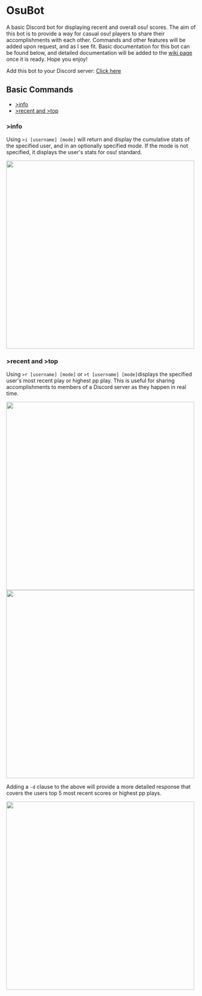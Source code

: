 # OsuBot
A basic Discord bot for displaying recent and overall osu! scores. The aim of this bot is to provide a way for casual osu! players to share their accomplishments with each other. Commands and other features will be added upon request, and as I see fit. Basic documentation for this bot can be found below, and detailed documentation will be added to the [wiki page](https://github.com/azn-abel/OsuBot/wiki) once it is ready. Hope you enjoy!

Add this bot to your Discord server: [Click here](https://discord.com/api/oauth2/authorize?client_id=843169608852570184&permissions=534723816512&scope=bot)

## Basic Commands
- [>info](#info)
- [>recent and >top](#recent-and-top)

### >info
Using ```>i [username] [mode]``` will return and display the cumulative stats of the specified user, and in an optionally specified mode. If the mode is not specified, it displays the user's stats for osu! standard.

<img src="https://user-images.githubusercontent.com/66392457/232990934-01296bfa-2b1e-4a90-90b4-2e999ca941e9.png" width=500 />

### >recent and >top
Using ```>r [username] [mode]``` or ```>t [username] [mode]```displays the specified user's most recent play or highest pp play.
This is useful for sharing accomplishments to members of a Discord server as they happen in real time.

<img src="https://user-images.githubusercontent.com/66392457/230696826-54b57f67-0500-4965-be82-7f59e85c04e9.png" width=500 />
<img src="https://user-images.githubusercontent.com/66392457/232976067-f5e009b5-361b-4533-9de4-53bc3a7885ef.png" width=500 />

Adding a ```-d``` clause to the above will provide a more detailed response that covers the users top 5 most recent scores or highest pp plays.

<img src="https://user-images.githubusercontent.com/66392457/232979597-d6d099ca-0f68-43ed-8e74-21871f89f444.png" width=500 />




